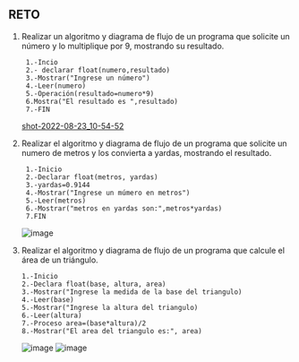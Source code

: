 ## RETO
1. Realizar un algoritmo y diagrama de flujo de un programa que solicite un número y lo multiplique por 9, mostrando su resultado.
        
        1.-Incio
        2.- declarar float(numero,resultado)
        3.-Mostrar("Ingrese un número")
        4.-Leer(numero)
        5.-Operación(resultado=numero*9)
        6.Mostra("El resultado es ",resultado)
        7.-FIN
        
     [shot-2022-08-23_10-54-52](https://user-images.githubusercontent.com/111446203/186205081-884cab65-f72e-4072-875c-bb05ee2e003c.jpg)

        
2. Realizar el algoritmo y diagrama de flujo de un programa que solicite un numero de metros y los convierta a yardas, mostrando el resultado.
      
        1.-Inicio
        2.-Declarar float(metros, yardas)
        3.-yardas=0.9144
        4.-Mostrar("Ingrese un múmero en metros")
        5.-Leer(metros)
        6.-Mostrar("metros en yardas son:",metros*yardas)
        7.FIN
      ![image](https://user-images.githubusercontent.com/111446203/186547960-348d89fe-1451-41ff-9d38-195d007d2b5f.png)



3. Realizar el algoritmo y diagrama de flujo de un programa que calcule el área de un triángulo.

       1.-Inicio
       2.-Declara float(base, altura, area)
       3.-Mostrar("Ingrese la medida de la base del triangulo)
       4.-Leer(base)
       5.-Mostrar("Ingrese la altura del triangulo)
       6.-Leer(altura)
       7.-Proceso area=(base*altura)/2
       8.-Mostrar("El area del triangulo es:", area)
      ![image](https://user-images.githubusercontent.com/111446203/186548694-d747a326-b5c0-4b90-972d-2f391d020262.png)
      ![image](https://user-images.githubusercontent.com/111446203/186548718-3150f7ef-220e-4122-85fb-e3194c806c0d.png)


